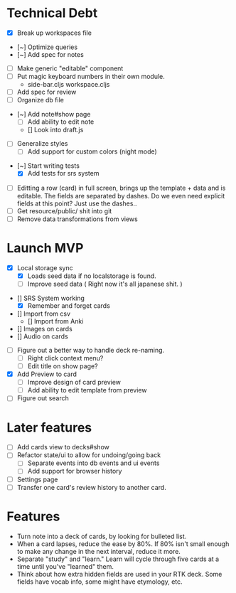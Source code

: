 # Technical Debt
- [x] Break up workspaces file
- [~] Optimize queries
- [~] Add spec for notes
- [ ] Make generic "editable" component
- [ ] Put magic keyboard numbers in their own module.
   - side-bar.cljs workspace.cljs
- [ ] Add spec for review
- [ ] Organize db file
- [~] Add note#show page
   - [ ] Add ability to edit note
   - [] Look into draft.js
- [ ] Generalize styles
   - [ ] Add support for custom colors (night mode)
- [~] Start writing tests
   - [x] Add tests for srs system
- [ ] Editting a row (card) in full screen, brings up the template + data and is editable. The fields are separated by dashes. Do we even need explicit fields at this point? Just use the dashes..
- [ ] Get resource/public/ shit into git
- [ ] Remove data transformations from views

# Launch MVP
- [x] Local storage sync
   - [x] Loads seed data if no localstorage is found.
   - [ ] Improve seed data ( Right now it's all japanese shit. )
- [] SRS System working
   - [x] Remember and forget cards
- [] Import from csv
   - [] Import from Anki
- [] Images on cards
- [] Audio on cards
- [ ] Figure out a better way to handle deck re-naming.
   - [ ] Right click context menu?
   - [ ] Edit title on show page?
- [x] Add Preview to card
   - [ ] Improve design of card preview
   - [ ] Add ability to edit template from preview
- [ ] Figure out search

# Later features
- [ ] Add cards view to decks#show
- [ ] Refactor state/ui to allow for undoing/going back
   - [ ] Separate events into db events and ui events
   - [ ] Add support for browser history
- [ ] Settings page
- [ ] Transfer one card's review history to another card.

# Features
- Turn note into a deck of cards, by looking for bulleted list.
- When a card lapses, reduce the ease by 80%. If 80% isn't small enough to make any change in the next interval, reduce it more.
- Separate "study" and "learn." Learn will cycle through five cards at a time until you've "learned" them.
- Think about how extra hidden fields are used in your RTK deck. Some fields have vocab info, some might have etymology, etc.
